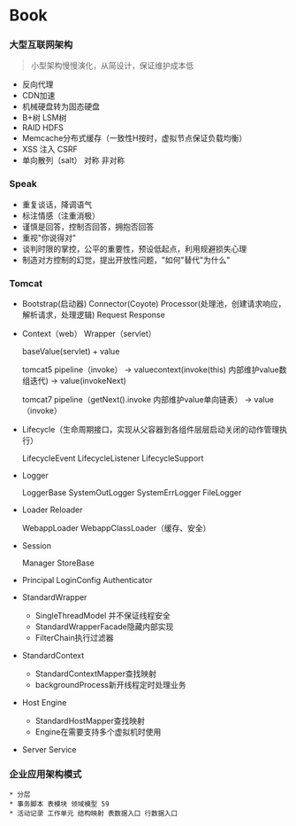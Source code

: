 # Book
### 大型互联网架构
> 小型架构慢慢演化，从简设计，保证维护成本低
* 反向代理
* CDN加速
* 机械硬盘转为固态硬盘
* B+树 LSM树
* RAID HDFS
* Memcache分布式缓存（一致性H按时，虚拟节点保证负载均衡）
* XSS 注入 CSRF
* 单向散列（salt） 对称 非对称

### Speak
* 重复谈话，降调语气
* 标注情感（注重消极）
* 谨慎是回答，控制否回答，拥抱否回答
* 重视"你说得对"
* 谈判时限的掌控，公平的重要性，预设低起点，利用规避损失心理
* 制造对方控制的幻觉，提出开放性问题，"如何"替代"为什么"

### Tomcat
* Bootstrap(启动器) Connector(Coyote) Processor(处理池，创建请求响应，解析请求，处理逻辑) Request Response
* Context（web） Wrapper（servlet）

    baseValue(servlet) + value
    
    tomcat5 pipeline（invoke） -> valuecontext(invoke(this) 内部维护value数组迭代) -> value(invokeNext)
    
    tomcat7 pipeline（getNext().invoke 内部维护value单向链表） -> value（invoke）
    
* Lifecycle（生命周期接口，实现从父容器到各组件层层启动关闭的动作管理执行）

    LifecycleEvent LifecycleListener LifecycleSupport
    
* Logger

    LoggerBase SystemOutLogger SystemErrLogger FileLogger
    
* Loader Reloader
    
    WebappLoader WebappClassLoader（缓存、安全）
    
* Session
    
    Manager StoreBase
    
* Principal LoginConfig Authenticator

* StandardWrapper

    * SingleThreadModel 并不保证线程安全
    * StandardWrapperFacade隐藏内部实现
    * FilterChain执行过滤器
    
* StandardContext

    * StandardContextMapper查找映射
    * backgroundProcess新开线程定时处理业务
    
* Host Engine
    
    * StandardHostMapper查找映射
    * Engine在需要支持多个虚拟机时使用
    
* Server Service
    
    
### 企业应用架构模式
    * 分层
    * 事务脚本 表模块 领域模型 59
    * 活动记录 工作单元 结构映射 表数据入口 行数据入口